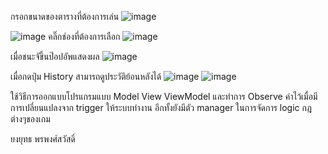 กรอกขนาดของตารางที่ต้องการเล่น ![image](https://github.com/user-attachments/assets/722a510b-a9f6-480a-a445-7568771b112e)


![image](https://github.com/user-attachments/assets/9de1f262-7566-454a-8584-acd5afb347af)
คลิ๊กช่องที่ต้องการเลือก
![image](https://github.com/user-attachments/assets/e4d74a3d-b8ef-46c1-9e90-9a2931d3e735)

เมื่อชนะจัขึ้นป๊อปอัพแสดงผล
![image](https://github.com/user-attachments/assets/c213b3e7-0aac-4ad0-8a69-1e120ecf43ca)

เมื่อกดปุ่ม History สามารถดูประวัติย้อนหลังได้
![image](https://github.com/user-attachments/assets/5dac6d8f-1666-4439-bc77-af9b3f73bf78)
![image](https://github.com/user-attachments/assets/d8735a19-0104-4bc6-991d-fef248e48b71)

ใช้วิธีการออกแบบโปรแกรมแบบ Model View ViewModel และทำการ Observe ค่าไว้เมื่อมีการเปลี่ยนแปลงจาก trigger ให้ระบบทำงาน อีกทั้งยังมีตัว manager ในการจัดการ logic กฎต่างๆของเกม

ยงยุทธ พรพงศ์สวัสดิ์
